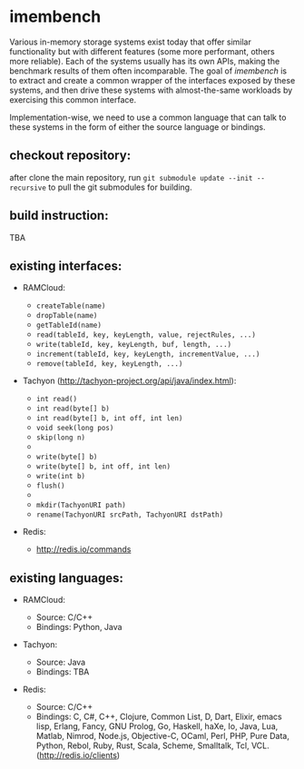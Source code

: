 # imembench
Various in-memory storage systems exist today that offer similar functionality
but with different features (some more performant, others more reliable). Each
of the systems usually has its own APIs, making the benchmark results of them
often incomparable. The goal of *imembench* is to extract and create a common
wrapper of the interfaces exposed by these systems, and then drive these systems
with almost-the-same workloads by exercising this common interface. 

Implementation-wise, we need to use a common language that can talk to these
systems in the form of either the source language or bindings. 

## checkout repository:
after clone the main repository, run `git submodule update --init --recursive` to
pull the git submodules for building.

## build instruction:
TBA

## existing interfaces:
- RAMCloud:
  * `createTable(name)`
  * `dropTable(name)`
  * `getTableId(name)`
  * `read(tableId, key, keyLength, value, rejectRules, ...)`
  * `write(tableId, key, keyLength, buf, length, ...)`
  * `increment(tableId, key, keyLength, incrementValue, ...)`
  * `remove(tableId, key, keyLength, ...)`

- Tachyon (http://tachyon-project.org/api/java/index.html):
  * `int read()` 
  * `int read(byte[] b)`
  * `int read(byte[] b, int off, int len)`  
  * `void seek(long pos)`
  * `skip(long n)`
  *
  * `write(byte[] b)` 
  * `write(byte[] b, int off, int len)` 
  * `write(int b)` 
  * `flush()`
  *
  * `mkdir(TachyonURI path)`
  * `rename(TachyonURI srcPath, TachyonURI dstPath)` 
- Redis:
  * http://redis.io/commands

## existing languages:
- RAMCloud:
  * Source: C/C++
  * Bindings: Python, Java

- Tachyon:
  * Source: Java
  * Bindings: TBA

- Redis:
  * Source: C/C++
  * Bindings: C, C#, C++, Clojure, Common List, D, Dart, Elixir, emacs lisp,
    Erlang, Fancy, GNU Prolog, Go, Haskell, haXe, Io, Java, Lua, Matlab, Nimrod,
    Node.js, Objective-C, OCaml, Perl, PHP, Pure Data, Python, Rebol, Ruby,
    Rust, Scala, Scheme, Smalltalk, Tcl, VCL. (http://redis.io/clients)
